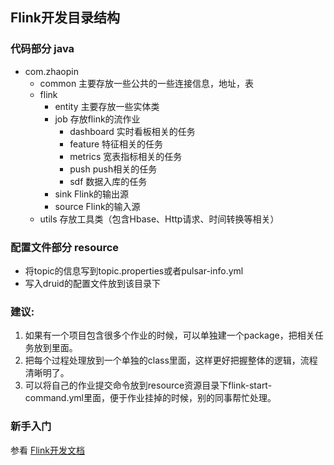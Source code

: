 ## Flink开发目录结构
### 代码部分 java
 * com.zhaopin
     * common 主要存放一些公共的一些连接信息，地址，表
     * flink
	 	* entity 主要存放一些实体类
	 	* job 存放flink的流作业
			 * dashboard  实时看板相关的任务
			 * feature 特征相关的任务
			 * metrics 宽表指标相关的任务
			 * push push相关的任务
			 * sdf 数据入库的任务
	 	* sink Flink的输出源
	 	* source Flink的输入源
	 * utils 存放工具类（包含Hbase、Http请求、时间转换等相关）
### 配置文件部分 resource
 * 将topic的信息写到topic.properties或者pulsar-info.yml
 * 写入druid的配置文件放到该目录下

### 建议: <br>
1. 如果有一个项目包含很多个作业的时候，可以单独建一个package，把相关任务放到里面。	<br>
2. 把每个过程处理放到一个单独的class里面，这样更好把握整体的逻辑，流程清晰明了。	<br>
3. 可以将自己的作业提交命令放到resource资源目录下flink-start-command.yml里面，便于作业挂掉的时候，别的同事帮忙处理。<br>

### 新手入门
参看 [Flink开发文档](http://gitlab.dev.zhaopin.com/DataPlatform/java-D-flink-realtime/tree/master/src/file/Flink%E5%BC%80%E5%8F%91%E6%8C%87%E5%8D%97V1.3.pdf)
